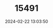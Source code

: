 ---
title: "15491"
category: "Orestias cuvieri"
draft: false
date: 2024-02-22 13:03:50
languages:
  English: ["Andean killifish"]
  Spanish; Castilian: ["Umanto", "Boga"]
---